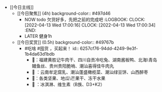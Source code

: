 - [[今日主线]]
	- [[今日聚焦]] (4h)
	  background-color:: #497d46
		- NOW todo 欠货好多，先把之前的完成吧
		  :LOGBOOK:
		  CLOCK: [2022-04-13 Wed 17:00:16]
		  CLOCK: [2022-04-13 Wed 17:00:34]
		  :END:
		- LATER 健身1h
	- [[今日奖赏]] (0.5h)
	  background-color:: #49767b
		- #吃啥 #囤货 ，买起来！
		  id:: 6257cf76-94dd-4249-9e3f-1b4da63d1bdb
			- 🥩：福建黄胜记牛肉干、四川自贡冷吃兔、湖南酱板鸭、北海\青岛鳗鱼丝、贵州贵阳脆哨、潮汕喜得佳牛肉丸
			- 🥫 ：云南牟定腐乳、潮汕蓬盛橄榄菜、潮汕绿豆饼、山西醉枣
			- 🌰：各类坚果、地瓜\芒果干、冻干水果
			- 🍿 ：冰淇淋、维生素（B族、D3+K2）